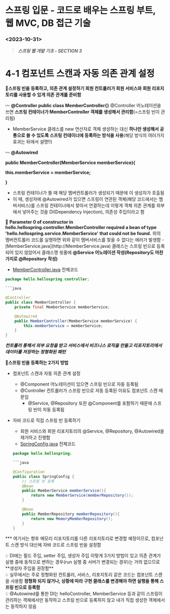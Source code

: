# 스프링 입문 - 코드로 배우는 스프링 부트, 웹 MVC, DB 접근 기술
### <2023-10-31>
> ***스프링 웹 개발 기초 - SECTION 3***
>

# 4-1 컴포넌트 스캔과 자동 의존 관계 설정

📍**스프링 빈을 등록하고, 의존 관계 설정하기
회원 컨트롤러가 회원 서비스와 회원 리포지토리를 사용할 수 있게 의존 관계를 준비함**

<aside>
〰️ <b>@Controller
public class MemberController{}</b>
@Controller 어노테이션을 쓰면 <b>스프링 컨테이너가 MemberController 객체를 생성해서 관리함</b>(=스프링 빈이 관리됨)

</aside>

- MemberService 클래스를 new 연산자로 객체 생성하는 대신 **하나만 생성해서 공통으로 쓸 수 있도록 스프링 컨테이너에 등록하는 방식을 사용**(해당 방식의 여러가지 효과는 뒤에서 설명!!)

<aside>
〰️ <b>@Autowired</b>

**public MemberController(MemberService memberService){**

**this.memberService = memberService;**

**}**

- 스프링 컨테이너가 뜰 때 해당 멤버컨트롤러가 생성되기 때문에 이 생성자가 호출됨
- 이 때, 생성자에 @Autowired가 있으면 스프링이 연관된 객체(해당 코드에서는 멤버서비스)를  스프링 컨테이너에서 찾아서 연결하는데 이렇게 객체 의존 관계를 외부에서 넣어주는 것을 DI(Dependency Injection), 의존성 주입이라고 함
</aside>

<aside>
🚨 <b>Parameter 0 of constructor in hello.hellospring.controller.MemberController required a bean of type 'hello.hellospring.service.MemberService' that could not be found.</b>
위의 멤버컨트롤러 코드를 실행하면 위와 같이 멤버서비스를 찾을 수 없다는 에러가 발생함
- [MemberService.java](http://MemberService.java) 클래스는 스프링 빈으로 등록되어 있지 않았어서 클래스명 윗줄에 <b>@Service 어노테이션 작성(Repository도 마찬가지로 @Repository 작성)</b>

</aside>

- [MemberController.java](http://MemberController.java) 전체코드

```java
package hello.hellospring.controller;

```java

@Controller
public class MemberController {
    private final MemberService memberService;

    @Autowired
    public MemberController(MemberService memberService) {
        this.memberService = memberService;
    }
}
```

***컨트롤러 통해서 외부 요청을 받고 서비스에서 비즈니스 로직을 만들고 리포지토리에서 데이터를 저장하는 정형화된 패턴***

📍**스프링 빈을 등록하는 2가지 방법**

- 컴포넌트 스캔과 자동 의존 관계 설정
    - @Component 어노테이션이 있으면 스프링 빈으로 자동 등록됨
    - @Controller 컨트롤러가 스프링 빈으로 자동 등록된 이유도 컴포넌트 스캔 때문임
        - @Service, @Repository 또한 @Component를 포함하기 때문에 스프링 빈이 자동 등록됨
- 자바 코드로 직접 스프링 빈 등록하기
    - 회원 서비스와 회원 리포지토리의 @Service, @Repository, @Autowired을 제거하고 진행함
    - [SpringConfig.java](http://SpringConfig.java) 전체코드

    ```java
    package hello.hellospring;
    
    ```java
    
    @Configuration
    public class SpringConfig {
        // 스프링 빈 등록
        @Bean
        public MemberService memberService(){
            return new MemberService(memberRepository());
        }
    
        @Bean
        public MemberRepository memberRepository(){
            return new MemoryMemberRepository();
        }
    }
    ```


*** 여기서는 향후 메모리 리포지토리를 다른 리포지토리로 변경할 예정이므로, 컴포넌트 스캔 방식 대신에 자바 코드로 스프링 빈을 설정함

<aside>
💡 DI에는 필드 주입, setter 주입, 생성자 주입 이렇게 3가지 방법이 있고 의존 관계가 실행 중에 동적으로 변하는 경우(run 실행 중 서버가 변경되는 경우)는 거의 없으므로 **생성자 주입을 권장함**

</aside>

<aside>
💡 실무에서는 주로 정형화된 컨트롤러, 서비스, 리포지토리 같은 코드는 컴포넌트 스캔을 사용함
<b>정형화 되지 않거나, 상황에 따라 구현 클래스를 변경해야 하면 실행을 통해 스프링 빈으로 등록함</b>

</aside>

<aside>
💡 @Autowired를 통한 DI는 helloController, MemberService 등과 같이 스프링이 관리하는 객체에서만 동작하고 스프링 빈으로 등록하지 않고 내가 직접 생성한 객체에서는 동작하지 않음

</aside>
